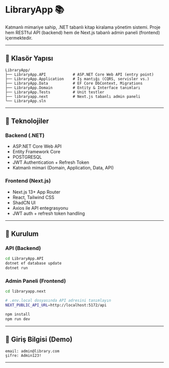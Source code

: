 # LibraryApp 📚

Katmanlı mimariye sahip, .NET tabanlı kitap kiralama yönetim sistemi. Proje hem RESTful API (backend) hem de Next.js tabanlı admin paneli (frontend) içermektedir.

---

## 📁 Klasör Yapısı

```
LibraryApp/
├── LibraryApp.API            # ASP.NET Core Web API (entry point)
├── LibraryApp.Application    # İş mantığı (CQRS, servisler vs.)
├── LibraryApp.Data           # EF Core DbContext, Migrations
├── LibraryApp.Domain         # Entity & Interface tanımları
├── LibraryApp.Tests          # Unit testler
├── libraryapp.next           # Next.js tabanlı admin paneli
└── LibraryApp.sln
```

---

## 🔧 Teknolojiler

### Backend (.NET)
- ASP.NET Core Web API
- Entity Framework Core
- POSTGRESQL
- JWT Authentication + Refresh Token
- Katmanlı mimari (Domain, Application, Data, API)

### Frontend (Next.js)
- Next.js 13+ App Router
- React, Tailwind CSS
- ShadCN UI
- Axios ile API entegrasyonu
- JWT auth + refresh token handling

---

## 🚀 Kurulum

### API (Backend)
```bash
cd LibraryApp.API
dotnet ef database update
dotnet run
```

### Admin Paneli (Frontend)
```bash
cd libraryapp.next

# .env.local dosyasında API adresini tanımlayın
NEXT_PUBLIC_API_URL=http://localhost:5172/api

npm install
npm run dev
```

---

## 🔐 Giriş Bilgisi (Demo)

```
email: admin@library.com
şifre: Admin123!
```

---



